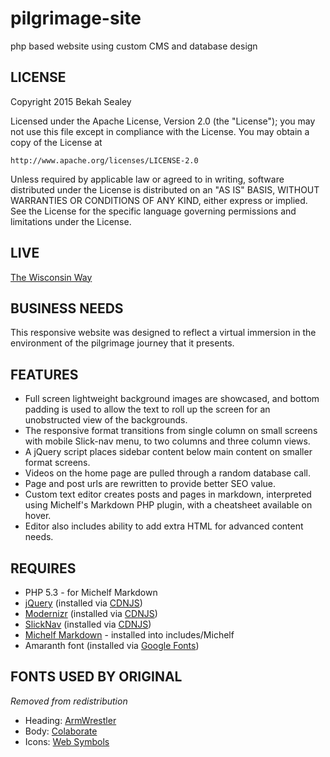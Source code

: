 # pilgrimage-site
php based website using custom CMS and database design

## LICENSE

Copyright 2015 Bekah Sealey

Licensed under the Apache License, Version 2.0 (the "License");
you may not use this file except in compliance with the License.
You may obtain a copy of the License at

    http://www.apache.org/licenses/LICENSE-2.0

Unless required by applicable law or agreed to in writing, software
distributed under the License is distributed on an "AS IS" BASIS,
WITHOUT WARRANTIES OR CONDITIONS OF ANY KIND, either express or implied.
See the License for the specific language governing permissions and
limitations under the License.

## LIVE

[The Wisconsin Way](http://wisconsinway.com)


## BUSINESS NEEDS

This responsive website was designed to reflect a virtual immersion in the environment of the pilgrimage journey that it presents. 


## FEATURES

* Full screen lightweight background images are showcased, and bottom padding is used to allow the text to roll up the screen for an unobstructed view of the backgrounds.
* The responsive format transitions from single column on small screens with mobile Slick-nav menu, to two columns and three column views.
* A jQuery script places sidebar content below main content on smaller format screens.
* Videos on the home page are pulled through a random database call.
* Page and post urls are rewritten to provide better SEO value.
* Custom text editor creates posts and pages in markdown, interpreted using Michelf's Markdown PHP plugin, with a cheatsheet available on hover.
* Editor also includes ability to add extra HTML for advanced content needs.

## REQUIRES

* PHP 5.3 - for Michelf Markdown
* [jQuery](http://jquery.com/) (installed via [CDNJS](https://cdnjs.com/libraries/jquery/))
* [Modernizr](http://www.modernizr.com/) (installed via [CDNJS](http://cdnjs.com/libraries/modernizr))
* [SlickNav](http://slicknav.com/) (installed via [CDNJS](http://cdnjs.com/libraries/SlickNav))
* [Michelf Markdown](https://github.com/michelf/php-markdown) - installed into includes/Michelf
* Amaranth font (installed via [Google Fonts](https://www.google.com/fonts))

## FONTS USED BY ORIGINAL

*Removed from redistribution*
* Heading: [ArmWrestler](www.fontsquirrel.com/fonts/ArmWrestler)
* Body: [Colaborate](www.fontsquirrel.com/fonts/colaborate)
* Icons: [Web Symbols](www.fontsquirrel.com/fonts/web-symbols)